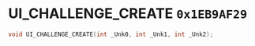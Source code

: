 # UI_CHALLENGE_CREATE `0x1EB9AF29`

```cpp
void UI_CHALLENGE_CREATE(int _Unk0, int _Unk1, int _Unk2);
```